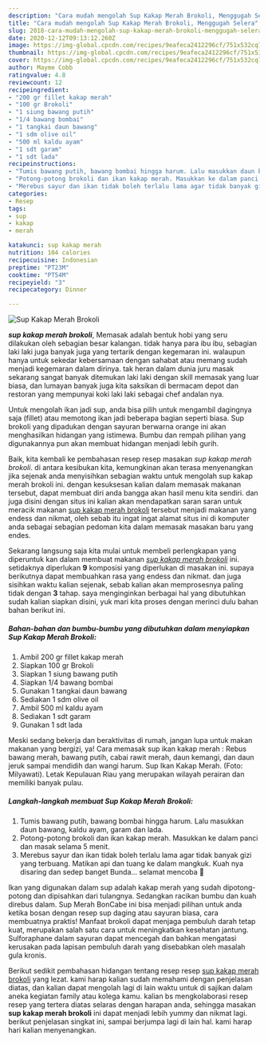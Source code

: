 ```yaml
---
description: "Cara mudah mengolah Sup Kakap Merah Brokoli, Menggugah Selera"
title: "Cara mudah mengolah Sup Kakap Merah Brokoli, Menggugah Selera"
slug: 2018-cara-mudah-mengolah-sup-kakap-merah-brokoli-menggugah-selera
date: 2020-12-12T09:13:12.260Z
image: https://img-global.cpcdn.com/recipes/9eafeca2412296cf/751x532cq70/sup-kakap-merah-brokoli-foto-resep-utama.jpg
thumbnail: https://img-global.cpcdn.com/recipes/9eafeca2412296cf/751x532cq70/sup-kakap-merah-brokoli-foto-resep-utama.jpg
cover: https://img-global.cpcdn.com/recipes/9eafeca2412296cf/751x532cq70/sup-kakap-merah-brokoli-foto-resep-utama.jpg
author: Mayme Cobb
ratingvalue: 4.8
reviewcount: 12
recipeingredient:
- "200 gr fillet kakap merah"
- "100 gr Brokoli"
- "1 siung bawang putih"
- "1/4 bawang bombai"
- "1 tangkai daun bawang"
- "1 sdm olive oil"
- "500 ml kaldu ayam"
- "1 sdt garam"
- "1 sdt lada"
recipeinstructions:
- "Tumis bawang putih, bawang bombai hingga harum. Lalu masukkan daun bawang, kaldu ayam, garam dan lada."
- "Potong-potong brokoli dan ikan kakap merah. Masukkan ke dalam panci dan masak selama 5 menit."
- "Merebus sayur dan ikan tidak boleh terlalu lama agar tidak banyak gizi yang terbuang. Matikan api dan tuang ke dalam mangkuk. Kuah nya disaring dan sedep banget Bunda... selamat mencoba 🤤"
categories:
- Resep
tags:
- sup
- kakap
- merah

katakunci: sup kakap merah 
nutrition: 104 calories
recipecuisine: Indonesian
preptime: "PT23M"
cooktime: "PT54M"
recipeyield: "3"
recipecategory: Dinner

---
```



![Sup Kakap Merah Brokoli](https://img-global.cpcdn.com/recipes/9eafeca2412296cf/751x532cq70/sup-kakap-merah-brokoli-foto-resep-utama.jpg)

<b><i>sup kakap merah brokoli</i></b>, Memasak adalah bentuk hobi yang seru dilakukan oleh sebagian besar kalangan. tidak hanya para ibu ibu, sebagian laki laki juga banyak juga yang tertarik dengan kegemaran ini. walaupun hanya untuk sekedar kebersamaan dengan sahabat atau memang sudah menjadi kegemaran dalam dirinya. tak heran dalam dunia juru masak sekarang sangat banyak ditemukan laki laki dengan skill memasak yang luar biasa, dan lumayan banyak juga kita saksikan di bermacam depot dan restoran yang mempunyai koki laki laki sebagai chef andalan nya.

Untuk mengolah ikan jadi sup, anda bisa pilih untuk mengambil dagingnya saja (fillet) atau memotong ikan jadi beberapa bagian seperti biasa. Sup brokoli yang dipadukan dengan sayuran berwarna orange ini akan menghasilkan hidangan yang istimewa. Bumbu dan rempah pilihan yang digunakannya pun akan membuat hidangan menjadi lebih gurih.

Baik, kita kembali ke pembahasan resep resep masakan <i>sup kakap merah brokoli</i>. di antara kesibukan kita, kemungkinan akan terasa menyenangkan jika sejenak anda menyisihkan sebagian waktu untuk mengolah sup kakap merah brokoli ini. dengan kesuksesan kalian dalam memasak makanan tersebut, dapat membuat diri anda bangga akan hasil menu kita sendiri. dan juga disini dengan situs ini kalian akan mendapatkan saran saran untuk meracik makanan <u>sup kakap merah brokoli</u> tersebut menjadi makanan yang endess dan nikmat, oleh sebab itu ingat ingat alamat situs ini di komputer anda sebagai sebagian pedoman kita dalam memasak masakan baru yang endes.


Sekarang langsung saja kita mulai untuk membeli perlengkapan yang diperuntuk kan dalam membuat makanan <u><i>sup kakap merah brokoli</i></u> ini. setidaknya diperlukan <b>9</b> komposisi yang diperlukan di masakan ini. supaya berikutnya dapat membuahkan rasa yang endess dan nikmat. dan juga sisihkan waktu kalian sejenak, sebab kalian akan memprosesnya paling tidak dengan <b>3</b> tahap. saya menginginkan berbagai hal yang dibutuhkan sudah kalian siapkan disini, yuk mari kita proses dengan merinci dulu bahan bahan berikut ini.

<!--inarticleads1-->

##### Bahan-bahan dan bumbu-bumbu yang dibutuhkan dalam menyiapkan Sup Kakap Merah Brokoli:

1. Ambil 200 gr fillet kakap merah
1. Siapkan 100 gr Brokoli
1. Siapkan 1 siung bawang putih
1. Siapkan 1/4 bawang bombai
1. Gunakan 1 tangkai daun bawang
1. Sediakan 1 sdm olive oil
1. Ambil 500 ml kaldu ayam
1. Sediakan 1 sdt garam
1. Gunakan 1 sdt lada


Meski sedang bekerja dan beraktivitas di rumah, jangan lupa untuk makan makanan yang bergizi, ya! Cara memasak sup ikan kakap merah : Rebus bawang merah, bawang putih, cabai rawit merah, daun kemangi, dan daun jeruk sampai mendidih dan wangi harum. Sup Ikan Kakap Merah. (Foto: Milyawati). Letak Kepulauan Riau yang merupakan wilayah perairan dan memiliki banyak pulau. 

<!--inarticleads2-->

##### Langkah-langkah membuat Sup Kakap Merah Brokoli:

1. Tumis bawang putih, bawang bombai hingga harum. Lalu masukkan daun bawang, kaldu ayam, garam dan lada.
1. Potong-potong brokoli dan ikan kakap merah. Masukkan ke dalam panci dan masak selama 5 menit.
1. Merebus sayur dan ikan tidak boleh terlalu lama agar tidak banyak gizi yang terbuang. Matikan api dan tuang ke dalam mangkuk. Kuah nya disaring dan sedep banget Bunda... selamat mencoba 🤤


Ikan yang digunakan dalam sup adalah kakap merah yang sudah dipotong-potong dan dipisahkan dari tulangnya. Sedangkan racikan bumbu dan kuah direbus dalam. Sup Merah BonCabe ini bisa menjadi pilihan untuk anda ketika bosan dengan resep sup daging atau sayuran biasa, cara membuatnya praktis! Manfaat brokoli dapat menjaga pembuluh darah tetap kuat, merupakan salah satu cara untuk meningkatkan kesehatan jantung. Sulforaphane dalam sayuran dapat mencegah dan bahkan mengatasi kerusakan pada lapisan pembuluh darah yang disebabkan oleh masalah gula kronis. 

Berikut sedikit pembahasan hidangan tentang resep resep <u>sup kakap merah brokoli</u> yang lezat. kami harap kalian sudah memahami dengan penjelasan diatas, dan kalian dapat mengolah lagi di lain waktu untuk di sajikan dalam aneka kegiatan family atau kolega kamu. kalian bs mengkolaborasi resep resep yang tertera diatas selaras dengan harapan anda, sehingga masakan <b>sup kakap merah brokoli</b> ini dapat menjadi lebih yummy dan nikmat lagi. berikut penjelasan singkat ini, sampai berjumpa lagi di lain hal. kami harap hari kalian menyenangkan.
